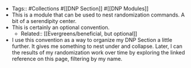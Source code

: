 - Tags:: #Collections #[[DNP Section]] #[[DNP Modules]]
- This is a module that can be used to nest randomization commands. A bit of a serendipity center. 
- This is certainly an optional convention. 
    - Related:: [[Evergreens/beneficial, but optional]]
- I use this convention as a way to organize my DNP Section a little further. It gives me something to nest under and collapse. Later, I can the results of my randomization work over time by exploring the linked reference on this page, filtering by my name.
